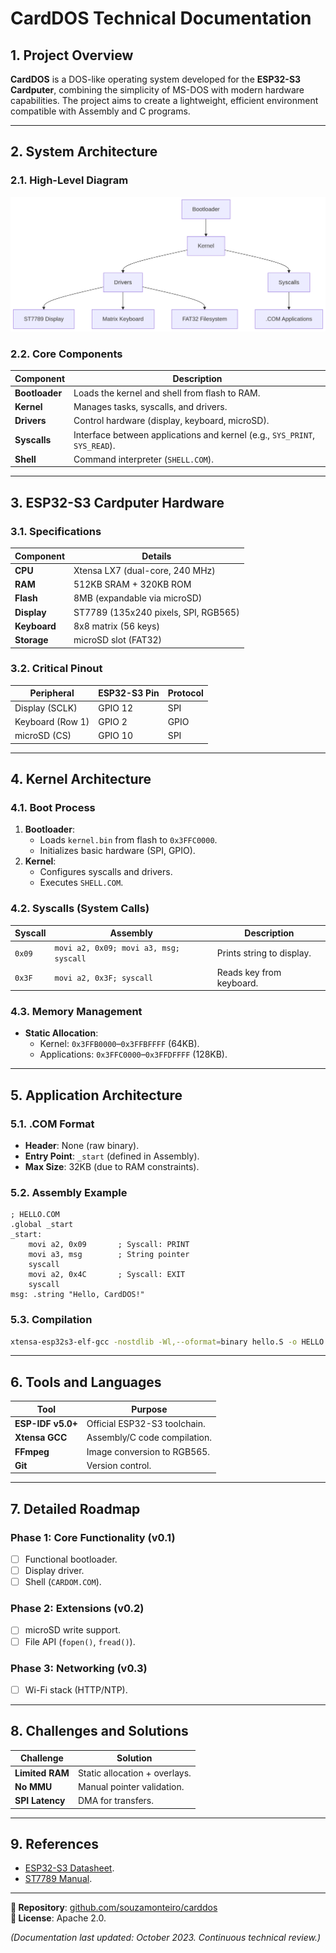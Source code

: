 # **CardDOS Technical Documentation**

## **1. Project Overview**
**CardDOS** is a DOS-like operating system developed for the **ESP32-S3 Cardputer**, combining the simplicity of MS-DOS with modern hardware capabilities. The project aims to create a lightweight, efficient environment compatible with Assembly and C programs.

---

## **2. System Architecture**

### **2.1. High-Level Diagram**
![alt text](High-Level_Diagram.png)

### **2.2. Core Components**
| **Component**       | **Description**                                                                 |
|----------------------|---------------------------------------------------------------------------------|
| **Bootloader**       | Loads the kernel and shell from flash to RAM.                                   |
| **Kernel**           | Manages tasks, syscalls, and drivers.                                           |
| **Drivers**          | Control hardware (display, keyboard, microSD).                                  |
| **Syscalls**         | Interface between applications and kernel (e.g., `SYS_PRINT`, `SYS_READ`).      |
| **Shell**            | Command interpreter (`SHELL.COM`).                                             |

---

## **3. ESP32-S3 Cardputer Hardware**

### **3.1. Specifications**
| **Component**       | **Details**                                                                     |
|----------------------|---------------------------------------------------------------------------------|
| **CPU**              | Xtensa LX7 (dual-core, 240 MHz)                                                |
| **RAM**              | 512KB SRAM + 320KB ROM                                                         |
| **Flash**            | 8MB (expandable via microSD)                                                   |
| **Display**          | ST7789 (135x240 pixels, SPI, RGB565)                                           |
| **Keyboard**         | 8x8 matrix (56 keys)                                                           |
| **Storage**          | microSD slot (FAT32)                                                           |

### **3.2. Critical Pinout**
| **Peripheral**       | **ESP32-S3 Pin** | **Protocol** |
|----------------------|------------------|--------------|
| Display (SCLK)       | GPIO 12          | SPI          |
| Keyboard (Row 1)     | GPIO 2           | GPIO         |
| microSD (CS)         | GPIO 10          | SPI          |

---

## **4. Kernel Architecture**

### **4.1. Boot Process**
1. **Bootloader**:  
   - Loads `kernel.bin` from flash to `0x3FFC0000`.  
   - Initializes basic hardware (SPI, GPIO).  
2. **Kernel**:  
   - Configures syscalls and drivers.  
   - Executes `SHELL.COM`.

### **4.2. Syscalls (System Calls)**
| **Syscall** | **Assembly**                          | **Description**                     |
|-------------|---------------------------------------|-------------------------------------|
| `0x09`      | `movi a2, 0x09; movi a3, msg; syscall` | Prints string to display.           |
| `0x3F`      | `movi a2, 0x3F; syscall`             | Reads key from keyboard.            |

### **4.3. Memory Management**
- **Static Allocation**:  
  - Kernel: `0x3FFB0000`–`0x3FFBFFFF` (64KB).  
  - Applications: `0x3FFC0000`–`0x3FFDFFFF` (128KB).  

---

## **5. Application Architecture**

### **5.1. .COM Format**
- **Header**: None (raw binary).  
- **Entry Point**: `_start` (defined in Assembly).  
- **Max Size**: 32KB (due to RAM constraints).

### **5.2. Assembly Example**
```assembly
; HELLO.COM
.global _start
_start:
    movi a2, 0x09       ; Syscall: PRINT
    movi a3, msg        ; String pointer
    syscall
    movi a2, 0x4C       ; Syscall: EXIT
    syscall
msg: .string "Hello, CardDOS!"
```

### **5.3. Compilation**
```bash
xtensa-esp32s3-elf-gcc -nostdlib -Wl,--oformat=binary hello.S -o HELLO.COM
```

---

## **6. Tools and Languages**
| **Tool**              | **Purpose**                                  |
|-----------------------|---------------------------------------------|
| **ESP-IDF v5.0+**     | Official ESP32-S3 toolchain.                |
| **Xtensa GCC**        | Assembly/C code compilation.                |
| **FFmpeg**            | Image conversion to RGB565.                 |
| **Git**               | Version control.                            |

---

## **7. Detailed Roadmap**
### **Phase 1: Core Functionality (v0.1)**
- [ ] Functional bootloader.  
- [ ] Display driver.  
- [ ] Shell (`CARDOM.COM`).  

### **Phase 2: Extensions (v0.2)**
- [ ] microSD write support.  
- [ ] File API (`fopen()`, `fread()`).  

### **Phase 3: Networking (v0.3)**
- [ ] Wi-Fi stack (HTTP/NTP).  

---

## **8. Challenges and Solutions**
| **Challenge**         | **Solution**                              |
|-----------------------|------------------------------------------|
| **Limited RAM**       | Static allocation + overlays.            |
| **No MMU**            | Manual pointer validation.               |
| **SPI Latency**       | DMA for transfers.                       |

---

## **9. References**
- [ESP32-S3 Datasheet](https://www.espressif.com/sites/default/files/documentation/esp32-s3_datasheet_en.pdf).  
- [ST7789 Manual](https://www.rhydolabz.com/documents/33/ST7789.pdf).  

---

**🔗 Repository**: [github.com/souzamonteiro/carddos](https://github.com/souzamonteiro/carddos)  
**📝 License**: Apache 2.0.  

*(Documentation last updated: October 2023. Continuous technical review.)*  

